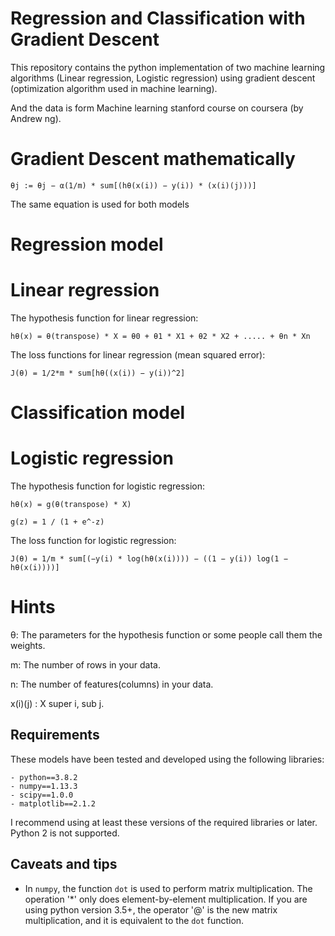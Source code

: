 # Regression and Classification with Gradient Descent

This repository contains the python implementation of two machine learning algorithms (Linear regression, Logistic regression) using gradient descent (optimization algorithm used in machine learning).

And the data is form Machine learning stanford course on coursera (by Andrew ng).

# Gradient Descent mathematically

	θj := θj − α(1/m) * sum[(hθ(x(i)) − y(i)) * (x(i)(j)))]

The same equation is used for both models


# Regression model

# Linear regression

The hypothesis function for linear regression:

	hθ(x) = θ(transpose) * X = θ0 + θ1 * X1 + θ2 * X2 + ..... + θn * Xn

The loss functions for linear regression (mean squared error):

	J(θ) = 1/2*m * sum[hθ((x(i)) − y(i))^2]



# Classification model

# Logistic regression

The hypothesis function for logistic regression:
	
	hθ(x) = g(θ(transpose) * X)
	
	g(z) = 1 / (1 + e^-z)

The loss function for logistic regression:
	
	J(θ) = 1/m * sum[(−y(i) * log(hθ(x(i)))) − ((1 − y(i)) log(1 − hθ(x(i))))]

# Hints

θ: The parameters for the hypothesis function or some people call them the weights.

m: The number of rows in your data.

n: The number of features(columns) in your data.

x(i)(j) : X super i, sub j.


## Requirements 

These models have been tested and developed using the following libraries: 

    - python==3.8.2
    - numpy==1.13.3
    - scipy==1.0.0
    - matplotlib==2.1.2
    
I recommend using at least these versions of the required libraries or later. Python 2 is not supported. 
 

## Caveats and tips

-  In `numpy`, the function `dot` is used to perform matrix multiplication. The operation '*' only does element-by-element multiplication. If you are using python version 3.5+, the operator '@' is the new matrix multiplication, and it is equivalent to the `dot` function.
